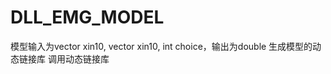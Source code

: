 # DLL_EMG_MODEL
 模型输入为vector<double> xin10, vector<double> xin10, int choice，输出为double
 生成模型的动态链接库
 调用动态链接库
